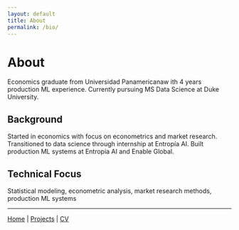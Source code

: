 ```yaml
---
layout: default
title: About
permalink: /bio/
---
```


# About

Economics graduate from Universidad Panamericanaw ith 4 years production ML experience. Currently pursuing MS Data Science at Duke University.

## Background

Started in economics with focus on econometrics and market research. Transitioned to data science through internship at Entropía AI. Built production ML systems at Entropia AI and Enable Global.

## Technical Focus

Statistical modeling, econometric analysis, market research methods, production ML systems

---

[Home](/) | [Projects](/projects) | [CV](Academic_CV_Isaac_Vergara_2025.pdf)